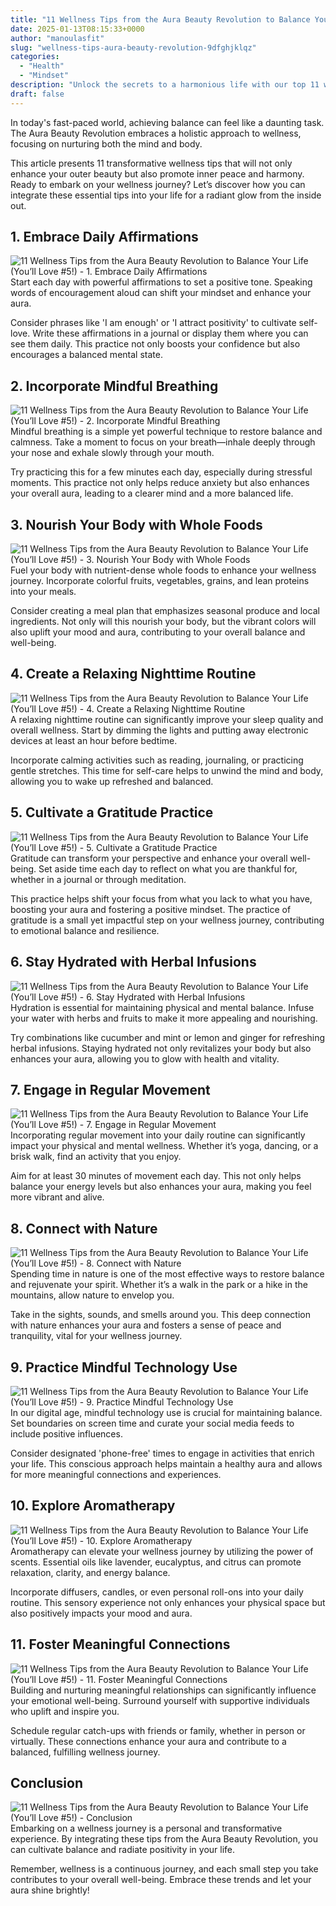 ```yaml
---
title: "11 Wellness Tips from the Aura Beauty Revolution to Balance Your Life (You’ll Love #5!)"
date: 2025-01-13T08:15:33+0000
author: "manoulasfit"
slug: "wellness-tips-aura-beauty-revolution-9dfghjklqz"
categories:
  - "Health"
  - "Mindset"
description: "Unlock the secrets to a harmonious life with our top 11 wellness tips inspired by the Aura Beauty Revolution. From nurturing your inner glow to practical self-care rituals, discover transformative practices that elevate your spirit. Don’t miss out on our game-changing tip #5—it’s the key to your ultimate balance!"
draft: false
---
```

In today's fast-paced world, achieving balance can feel like a daunting task. The Aura Beauty Revolution embraces a holistic approach to wellness, focusing on nurturing both the mind and body.

This article presents 11 transformative wellness tips that will not only enhance your outer beauty but also promote inner peace and harmony. Ready to embark on your wellness journey? Let’s discover how you can integrate these essential tips into your life for a radiant glow from the inside out.

## 1. Embrace Daily Affirmations
![11 Wellness Tips from the Aura Beauty Revolution to Balance Your Life (You’ll Love #5!) - 1. Embrace Daily Affirmations](/11-Wellness-Tips-from-the-Aura-Beauty-Revolution-to-Balance-Your-Life-Youll-Love-5-1.-Embrace-Daily-Affirmations.webp)Start each day with powerful affirmations to set a positive tone. Speaking words of encouragement aloud can shift your mindset and enhance your aura.

Consider phrases like 'I am enough' or 'I attract positivity' to cultivate self-love. Write these affirmations in a journal or display them where you can see them daily. This practice not only boosts your confidence but also encourages a balanced mental state.

## 2. Incorporate Mindful Breathing
![11 Wellness Tips from the Aura Beauty Revolution to Balance Your Life (You’ll Love #5!) - 2. Incorporate Mindful Breathing](/11-Wellness-Tips-from-the-Aura-Beauty-Revolution-to-Balance-Your-Life-Youll-Love-5-2.-Incorporate-Mindful-Breathing.webp)Mindful breathing is a simple yet powerful technique to restore balance and calmness. Take a moment to focus on your breath—inhale deeply through your nose and exhale slowly through your mouth.

Try practicing this for a few minutes each day, especially during stressful moments. This practice not only helps reduce anxiety but also enhances your overall aura, leading to a clearer mind and a more balanced life.

## 3. Nourish Your Body with Whole Foods
![11 Wellness Tips from the Aura Beauty Revolution to Balance Your Life (You’ll Love #5!) - 3. Nourish Your Body with Whole Foods](/11-Wellness-Tips-from-the-Aura-Beauty-Revolution-to-Balance-Your-Life-Youll-Love-5-3.-Nourish-Your-Body-with-Whole-Foods.webp)Fuel your body with nutrient-dense whole foods to enhance your wellness journey. Incorporate colorful fruits, vegetables, grains, and lean proteins into your meals.

Consider creating a meal plan that emphasizes seasonal produce and local ingredients. Not only will this nourish your body, but the vibrant colors will also uplift your mood and aura, contributing to your overall balance and well-being.

## 4. Create a Relaxing Nighttime Routine
![11 Wellness Tips from the Aura Beauty Revolution to Balance Your Life (You’ll Love #5!) - 4. Create a Relaxing Nighttime Routine](/11-Wellness-Tips-from-the-Aura-Beauty-Revolution-to-Balance-Your-Life-Youll-Love-5-4.-Create-a-Relaxing-Nighttime-Routine.webp)A relaxing nighttime routine can significantly improve your sleep quality and overall wellness. Start by dimming the lights and putting away electronic devices at least an hour before bedtime.

Incorporate calming activities such as reading, journaling, or practicing gentle stretches. This time for self-care helps to unwind the mind and body, allowing you to wake up refreshed and balanced.

## 5. Cultivate a Gratitude Practice
![11 Wellness Tips from the Aura Beauty Revolution to Balance Your Life (You’ll Love #5!) - 5. Cultivate a Gratitude Practice](/11-Wellness-Tips-from-the-Aura-Beauty-Revolution-to-Balance-Your-Life-Youll-Love-5-5.-Cultivate-a-Gratitude-Practice.webp)Gratitude can transform your perspective and enhance your overall well-being. Set aside time each day to reflect on what you are thankful for, whether in a journal or through meditation.

This practice helps shift your focus from what you lack to what you have, boosting your aura and fostering a positive mindset. The practice of gratitude is a small yet impactful step on your wellness journey, contributing to emotional balance and resilience.

## 6. Stay Hydrated with Herbal Infusions
![11 Wellness Tips from the Aura Beauty Revolution to Balance Your Life (You’ll Love #5!) - 6. Stay Hydrated with Herbal Infusions](/11-Wellness-Tips-from-the-Aura-Beauty-Revolution-to-Balance-Your-Life-Youll-Love-5-6.-Stay-Hydrated-with-Herbal-Infusions.webp)Hydration is essential for maintaining physical and mental balance. Infuse your water with herbs and fruits to make it more appealing and nourishing.

Try combinations like cucumber and mint or lemon and ginger for refreshing herbal infusions. Staying hydrated not only revitalizes your body but also enhances your aura, allowing you to glow with health and vitality.

## 7. Engage in Regular Movement
![11 Wellness Tips from the Aura Beauty Revolution to Balance Your Life (You’ll Love #5!) - 7. Engage in Regular Movement](/11-Wellness-Tips-from-the-Aura-Beauty-Revolution-to-Balance-Your-Life-Youll-Love-5-7.-Engage-in-Regular-Movement.webp)Incorporating regular movement into your daily routine can significantly impact your physical and mental wellness. Whether it’s yoga, dancing, or a brisk walk, find an activity that you enjoy.

Aim for at least 30 minutes of movement each day. This not only helps balance your energy levels but also enhances your aura, making you feel more vibrant and alive.

## 8. Connect with Nature
![11 Wellness Tips from the Aura Beauty Revolution to Balance Your Life (You’ll Love #5!) - 8. Connect with Nature](/11-Wellness-Tips-from-the-Aura-Beauty-Revolution-to-Balance-Your-Life-Youll-Love-5-8.-Connect-with-Nature.webp)Spending time in nature is one of the most effective ways to restore balance and rejuvenate your spirit. Whether it’s a walk in the park or a hike in the mountains, allow nature to envelop you.

Take in the sights, sounds, and smells around you. This deep connection with nature enhances your aura and fosters a sense of peace and tranquility, vital for your wellness journey.

## 9. Practice Mindful Technology Use
![11 Wellness Tips from the Aura Beauty Revolution to Balance Your Life (You’ll Love #5!) - 9. Practice Mindful Technology Use](/11-Wellness-Tips-from-the-Aura-Beauty-Revolution-to-Balance-Your-Life-Youll-Love-5-9.-Practice-Mindful-Technology-Use.webp)In our digital age, mindful technology use is crucial for maintaining balance. Set boundaries on screen time and curate your social media feeds to include positive influences.

Consider designated 'phone-free' times to engage in activities that enrich your life. This conscious approach helps maintain a healthy aura and allows for more meaningful connections and experiences.

## 10. Explore Aromatherapy
![11 Wellness Tips from the Aura Beauty Revolution to Balance Your Life (You’ll Love #5!) - 10. Explore Aromatherapy](/11-Wellness-Tips-from-the-Aura-Beauty-Revolution-to-Balance-Your-Life-Youll-Love-5-10.-Explore-Aromatherapy.webp)Aromatherapy can elevate your wellness journey by utilizing the power of scents. Essential oils like lavender, eucalyptus, and citrus can promote relaxation, clarity, and energy balance.

Incorporate diffusers, candles, or even personal roll-ons into your daily routine. This sensory experience not only enhances your physical space but also positively impacts your mood and aura.

## 11. Foster Meaningful Connections
![11 Wellness Tips from the Aura Beauty Revolution to Balance Your Life (You’ll Love #5!) - 11. Foster Meaningful Connections](/11-Wellness-Tips-from-the-Aura-Beauty-Revolution-to-Balance-Your-Life-Youll-Love-5-11.-Foster-Meaningful-Connections.webp)Building and nurturing meaningful relationships can significantly influence your emotional well-being. Surround yourself with supportive individuals who uplift and inspire you.

Schedule regular catch-ups with friends or family, whether in person or virtually. These connections enhance your aura and contribute to a balanced, fulfilling wellness journey.

## Conclusion
![11 Wellness Tips from the Aura Beauty Revolution to Balance Your Life (You’ll Love #5!) - Conclusion](/11-Wellness-Tips-from-the-Aura-Beauty-Revolution-to-Balance-Your-Life-Youll-Love-5-Conclusion.webp)Embarking on a wellness journey is a personal and transformative experience. By integrating these tips from the Aura Beauty Revolution, you can cultivate balance and radiate positivity in your life.

Remember, wellness is a continuous journey, and each small step you take contributes to your overall well-being. Embrace these trends and let your aura shine brightly!